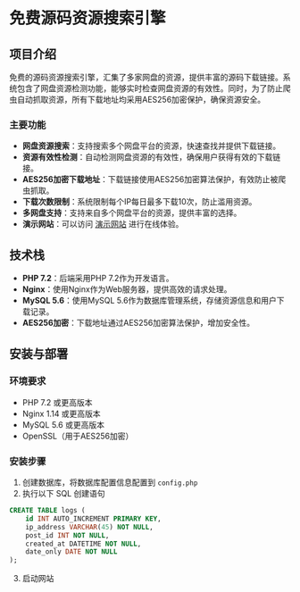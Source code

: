 # 免费源码资源搜索引擎

## 项目介绍

免费的源码资源搜索引擎，汇集了多家网盘的资源，提供丰富的源码下载链接。系统包含了网盘资源检测功能，能够实时检查网盘资源的有效性。同时，为了防止爬虫自动抓取资源，所有下载地址均采用AES256加密保护，确保资源安全。

### 主要功能

- **网盘资源搜索**：支持搜索多个网盘平台的资源，快速查找并提供下载链接。
- **资源有效性检测**：自动检测网盘资源的有效性，确保用户获得有效的下载链接。
- **AES256加密下载地址**：下载链接使用AES256加密算法保护，有效防止被爬虫抓取。
- **下载次数限制**：系统限制每个IP每日最多下载10次，防止滥用资源。
- **多网盘支持**：支持来自多个网盘平台的资源，提供丰富的选择。
- **演示网站**：可以访问 [演示网站](https://zy.aa1.cn) 进行在线体验。

## 技术栈

- **PHP 7.2**：后端采用PHP 7.2作为开发语言。
- **Nginx**：使用Nginx作为Web服务器，提供高效的请求处理。
- **MySQL 5.6**：使用MySQL 5.6作为数据库管理系统，存储资源信息和用户下载记录。
- **AES256加密**：下载地址通过AES256加密算法保护，增加安全性。

## 安装与部署

### 环境要求

- PHP 7.2 或更高版本
- Nginx 1.14 或更高版本
- MySQL 5.6 或更高版本
- OpenSSL（用于AES256加密）

### 安装步骤

1. 创建数据库，将数据库配置信息配置到 `config.php`
2. 执行以下 SQL 创建语句

```sql
CREATE TABLE logs (
    id INT AUTO_INCREMENT PRIMARY KEY,
    ip_address VARCHAR(45) NOT NULL,
    post_id INT NOT NULL,
    created_at DATETIME NOT NULL,
    date_only DATE NOT NULL
);
```
3. 启动网站
